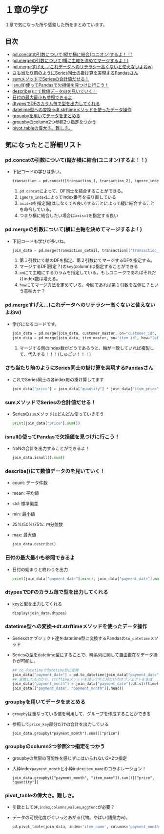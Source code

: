 # １章の学び
１章で気になった所や感銘した所をまとめています。

## 目次
- [pd.concatの引数について(縦か横に結合(ユニオン)するよ！！)](#pdconcatの引数について縦か横に結合ユニオンするよ)
- [pd.mergeの引数について(横に主軸を決めてマージするよ！)](#pdmergeの引数について横に主軸を決めてマージするよ)
- [pd.mergeすげえ…(これデータへのリテラシー高くないと使えないよねw)](#pdmergeすげえこれデータへのリテラシー高くないと使えないよねw)
- [さも当たり前のようにSeries同士の掛け算を実現するPandasさん](#さも当たり前のようにSeries同士の掛け算を実現するPandasさん)
- [sumメソッドでSeriesの合計値だせる！](#sumメソッドでSeriesの合計値だせる)
- [isnull()使ってPandasで欠損値を見つけに行こう！](#isnull使ってPandasで欠損値を見つけに行こう)
- [describe()にて数値データのを見いていく！](#describeにて数値データのを見いていく)
- [日付の最大最小も参照できるよ](#日付の最大最小も参照できるよ)
- [dtypesでDFのカラム毎で型を出力してくれる](#dtypesでDFのカラム毎で型を出力してくれる)
- [datetime型への変換→dt.strftimeメソッドを使ったデータ操作](#datetime型への変換dtstrftimeメソッドを使ったデータ操作)
- [groupbyを用いてデータをまとめる](#groupbyを用いてデータをまとめる)
- [groupbyのcolumn2つ参照2つ指定をつかう](#groupbyのcolumn2つ参照2つ指定をつかう)
- [pivot_tableの偉大さ。難しさ。](#pivot_tableの偉大さ難しさ)

## 気になったとこ詳細リスト

### pd.concatの引数について(縦か横に結合(ユニオン)するよ！！)
- 下記コードの学びは多い。

    ```python:jupyter.py
    transaction = pd.concat([transaction_1, transaction_2], ignore_index=True, axis=0)
    ```

    1. `pd.cancat`によって、DF同士を結合することができる。
    2. `ignore_index`によってindex番号を振り直している
    3. `axis=0`を指定(縦はしなくても良い)することによって縦に結合することを命令している。
    4. つまり横に結合したい場合は`axis=1`を指定する良い

### pd.mergeの引数について(横に主軸を決めてマージするよ！)
- 下記コードも学びが多いね。

    ```python:jupyter.py
    join_data = pd.merge(transaction_detail, transaction[["transaction_id", "payment_date", "customer_id"]], on="transaction_id", how="left")
    ```

    1. 第１引数にて軸のDFを指定、第２引数にてマージするDFを指定する。
    2. マージするDF(限定？)の`key`(column)は指定することができる
    3. `on`にて主軸にするカラムを指定している。もしユニークであればそれだけindex数は増える。
    4. `how`にてマージ方法を定めている。今回であれば第１引数を左側に？という意味カナ？

### pd.mergeすげえ…(これデータへのリテラシー高くないと使えないよねw)
- 学びになるコードです。

    ```python:jupyter.py
    join_data = pd.merge(join_data, customer_master, on="customer_id", how="left")
    join_data = pd.merge(join_data, item_master, on="item_id", how="left")
    ```

    1. マージする側のindex数がどうであろうと、軸が一致していれば複製して、代入する！！！(しゅごい！！！)

### さも当たり前のようにSeries同士の掛け算を実現するPandasさん
- これでSeries同士の各index毎の掛け算してます

    ```python:jupyter.py
    join_data["price"] = join_data["quantity"] * join_data["item_price"]
    ```

### sumメソッドでSeriesの合計値だせる！
- Seriesの`sum`メソッドはどんどん使っていきそう

    ```python:jupyter.py
    print(join_data["price"].sum())
    ```

### isnull()使ってPandasで欠損値を見つけに行こう！
- NaNの合計を出力することができるよ！

    ```python:jupyter.py
    join_data.isnull().sum()
    ```

### describe()にて数値データのを見いていく！
- count: データ件数
- mean: 平均値
- std: 標準偏差
- min: 最小値
- 25%/50%/75%: 四分位数
- max: 最大値

    ```python:jupyter.py
    join_data.describe()
    ```

### 日付の最大最小も参照できるよ
- 日付の始まりと終わりを出力
    ```python:jupyter.py
    print(join_data["payment_date"].min(), join_data["payment_date"].max())
    ```

### dtypesでDFのカラム毎で型を出力してくれる
- keyと型を出力してくれる

    ```python:jupyter.py
    display(join_data.dtypes)
    ```

### datetime型への変換→dt.strftimeメソッドを使ったデータ操作
- Seriesのオブジェクト達をdatetime型に変換するPandasの`to_datetime`メソッド
- Seriesの型をdatetime型にすることで、時系列に関して自由自在なデータ操作が可能に。

    ```python:jupyter.py
    ## to_datetimeでdatetime型に変換
    join_data["payment_date"] = pd.to_datetime(join_data["payment_date"])
    ## 変換したものから、strftimeメソッドを使って年と月だけのオブジェクトを生成
    join_data["payment_month"] = join_data["payment_date"].dt.strftime("%Y%m")
    join_data[["payment_date", "payment_month"]].head()
    ```

### groupbyを用いてデータをまとめる
- `groupby`は重なっている値を利用して、グループを作成することができる
- 参照して`price_key`部分だけの合計を出力している

    ```python:jupyter
    join_data.groupby("payment_month").sum()["price"]
    ```

### groupbyのcolumn2つ参照2つ指定をつかう
- groupbyの無限の可能性を感じずにはいられない2*2つ指定
- 大枠index`payment_month`と小枠index`item_name`のコラボレーション！

    ```python:jupyter
    join_data.groupby(["payment_month", "item_name"]).sum()[["price", "quantity"]]
    ```

### pivot_tableの偉大さ。難しさ。
- 引数として`DF`,`index`,`columns`,`values`,`aggfunc`が必要？
- データの可視化度がぐいっとあがる代物。やばい(語彙力w)。

    ```python:jupyter.py
    pd.pivot_table(join_data, index='item_name', columns='payment_month', values=['price', 'quantity'], aggfunc='sum')
    ```
